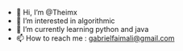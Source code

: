 - 👋 Hi, I’m @Theimx
- 👀 I’m interested in algorithmic
- 🌱 I’m currently learning python and java 
- 📫 How to reach me : gabrielfaimali@gmail.com

<!---

--->
